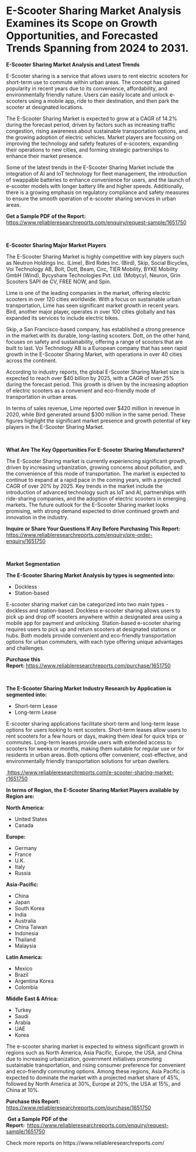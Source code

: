 <p><h1>E-Scooter Sharing Market Analysis Examines its Scope on Growth Opportunities, and Forecasted Trends Spanning from 2024 to 2031.</h1></p><p><strong>E-Scooter Sharing Market Analysis and Latest Trends</strong></p>
<p><p>E-Scooter sharing is a service that allows users to rent electric scooters for short-term use to commute within urban areas. The concept has gained popularity in recent years due to its convenience, affordability, and environmentally friendly nature. Users can easily locate and unlock e-scooters using a mobile app, ride to their destination, and then park the scooter at designated locations.</p><p>The E-Scooter Sharing Market is expected to grow at a CAGR of 14.2% during the forecast period, driven by factors such as increasing traffic congestion, rising awareness about sustainable transportation options, and the growing adoption of electric vehicles. Market players are focusing on improving the technology and safety features of e-scooters, expanding their operations to new cities, and forming strategic partnerships to enhance their market presence.</p><p>Some of the latest trends in the E-Scooter Sharing Market include the integration of AI and IoT technology for fleet management, the introduction of swappable batteries to enhance convenience for users, and the launch of e-scooter models with longer battery life and higher speeds. Additionally, there is a growing emphasis on regulatory compliance and safety measures to ensure the smooth operation of e-scooter sharing services in urban areas.</p></p>
<p><strong>Get a Sample PDF of the Report:&nbsp;</strong> <a href="https://www.reliableresearchreports.com/enquiry/request-sample/1651750">https://www.reliableresearchreports.com/enquiry/request-sample/1651750</a></p>
<p>&nbsp;</p>
<p><strong>E-Scooter Sharing Major Market Players</strong></p>
<p><p>The E-Scooter Sharing Market is highly competitive with key players such as Neutron Holdings Inc. (Lime), Bird Rides Inc. (Bird), Skip, Social Bicycles, Voi Technology AB, Bolt, Dott, Beam, Circ, TIER Mobility, BYKE Mobility GmbH (Wind), Bycyshare Technologies Pvt. Ltd. (Mobycy), Neuron, Grin Scooters SAPI de CV, FREE NOW, and Spin.</p><p>Lime is one of the leading companies in the market, offering electric scooters in over 120 cities worldwide. With a focus on sustainable urban transportation, Lime has seen significant market growth in recent years. Bird, another major player, operates in over 100 cities globally and has expanded its services to include electric bikes.</p><p>Skip, a San Francisco-based company, has established a strong presence in the market with its durable, long-lasting scooters. Dott, on the other hand, focuses on safety and sustainability, offering a range of scooters that are built to last. Voi Technology AB is a European company that has seen rapid growth in the E-Scooter Sharing Market, with operations in over 40 cities across the continent.</p><p>According to industry reports, the global E-Scooter Sharing Market size is expected to reach over $40 billion by 2025, with a CAGR of over 25% during the forecast period. This growth is driven by the increasing adoption of electric scooters as a convenient and eco-friendly mode of transportation in urban areas.</p><p>In terms of sales revenue, Lime reported over $420 million in revenue in 2020, while Bird generated around $300 million in the same period. These figures highlight the significant market presence and growth potential of key players in the E-Scooter Sharing Market.</p></p>
<p>&nbsp;</p>
<p><strong>What Are The Key Opportunities For E-Scooter Sharing Manufacturers?</strong></p>
<p><p>The E-Scooter Sharing market is currently experiencing significant growth, driven by increasing urbanization, growing concerns about pollution, and the convenience of this mode of transportation. The market is expected to continue to expand at a rapid pace in the coming years, with a projected CAGR of over 20% by 2025. Key trends in the market include the introduction of advanced technology such as IoT and AI, partnerships with ride-sharing companies, and the adoption of electric scooters in emerging markets. The future outlook for the E-Scooter Sharing market looks promising, with strong demand expected to drive continued growth and innovation in the industry.</p></p>
<p><strong>Inquire or Share Your Questions If Any Before Purchasing This Report:</strong> <a href="https://www.reliableresearchreports.com/enquiry/pre-order-enquiry/1651750">https://www.reliableresearchreports.com/enquiry/pre-order-enquiry/1651750</a></p>
<p>&nbsp;</p>
<p><strong>Market Segmentation</strong></p>
<p><strong>The E-Scooter Sharing Market Analysis by types is segmented into:</strong></p>
<p><ul><li>Dockless</li><li>Station-based</li></ul></p>
<p><p>E-scooter sharing market can be categorized into two main types - dockless and station-based. Dockless e-scooter sharing allows users to pick up and drop off scooters anywhere within a designated area using a mobile app for payment and unlocking. Station-based e-scooter sharing requires users to pick up and return scooters at designated stations or hubs. Both models provide convenient and eco-friendly transportation options for urban commuters, with each type offering unique advantages and challenges.</p></p>
<p><strong>Purchase this Report:&nbsp;</strong><a href="https://www.reliableresearchreports.com/purchase/1651750">https://www.reliableresearchreports.com/purchase/1651750</a></p>
<p>&nbsp;</p>
<p><strong>The E-Scooter Sharing Market Industry Research by Application is segmented into:</strong></p>
<p><ul><li>Short-term Lease</li><li>Long-term Lease</li></ul></p>
<p><p>E-scooter sharing applications facilitate short-term and long-term lease options for users looking to rent scooters. Short-term leases allow users to rent scooters for a few hours or days, making them ideal for quick trips or commutes. Long-term leases provide users with extended access to scooters for weeks or months, making them suitable for regular use or for residents in urban areas. Both options offer convenient, cost-effective, and environmentally friendly transportation solutions for urban dwellers.</p></p>
<p><a href="https://www.reliableresearchreports.com/e-scooter-sharing-market-r1651750">&nbsp;https://www.reliableresearchreports.com/e-scooter-sharing-market-r1651750</a></p>
<p><strong>In terms of Region, the E-Scooter Sharing Market Players available by Region are:</strong></p>
<p>
    <p> <strong> North America: </strong>
        <ul>
            <li>United States</li>
            <li>Canada</li>
        </ul>
        </p> 
    <p> <strong> Europe: </strong>
        <ul>
            <li>Germany</li>
            <li>France</li>
            <li>U.K.</li>
            <li>Italy</li>
            <li>Russia</li>
        </ul>
        </p> 
    <p> <strong> Asia-Pacific: </strong>
        <ul>
            <li>China</li>
            <li>Japan</li>
            <li>South Korea</li>
            <li>India</li>
            <li>Australia</li>
            <li>China Taiwan</li>
            <li>Indonesia</li>
            <li>Thailand</li>
            <li>Malaysia</li>
        </ul>
        </p> 
    <p> <strong> Latin America: </strong>
        <ul>
            <li>Mexico</li>
            <li>Brazil</li>
            <li>Argentina Korea</li>
            <li>Colombia</li>
        </ul>
        </p> 
    <p> <strong> Middle East & Africa: </strong>
        <ul>
            <li>Turkey</li>
            <li>Saudi</li>
            <li>Arabia</li>
            <li>UAE</li>
            <li>Korea</li>
        </ul>
    </p>
    </p>
<p><p>The e-scooter sharing market is expected to witness significant growth in regions such as North America, Asia Pacific, Europe, the USA, and China due to increasing urbanization, government initiatives promoting sustainable transportation, and rising consumer preference for convenient and eco-friendly commuting options. Among these regions, Asia Pacific is expected to dominate the market with a projected market share of 45%, followed by North America at 30%, Europe at 20%, the USA at 15%, and China at 10%.</p></p>
<p><strong>Purchase this Report: </strong><a href="https://www.reliableresearchreports.com/purchase/1651750">https://www.reliableresearchreports.com/purchase/1651750</a></p>
<p>&nbsp;<strong>Get a Sample PDF of the Report:&nbsp;&nbsp;</strong><a href="https://www.reliableresearchreports.com/enquiry/request-sample/1651750">https://www.reliableresearchreports.com/enquiry/request-sample/1651750</a></p>
<p><strong></strong></p>
<p>Check more reports on https://www.reliableresearchreports.com/</p>